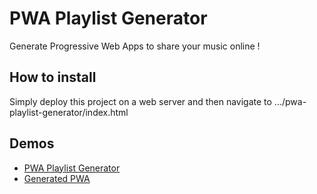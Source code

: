 
# PWA Playlist Generator

Generate Progressive Web Apps to share your music online !

## How to install

Simply deploy this project on a web server and then navigate to .../pwa-playlist-generator/index.html

## Demos

* [PWA Playlist Generator](https://he-arc.github.io/pwa-playlist-generator)
* [Generated PWA](https://qtipee.github.io)
